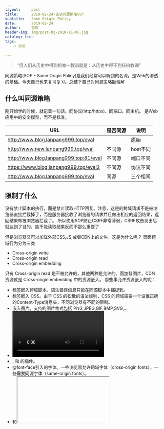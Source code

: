 ```yaml
---
layout:     post
title:      2019-02-24-谈谈同源策略SOP
subtitle:   Same Origin Policy
date:       2019-02-24
author:     蓝胖
header-img: img/post-bg-2018-11-06.jpg
catalog: true
tags:
    - 协议
    
---
```


>“但人们从历史中得到的唯一教训就是：从历史中得不到任何教训”


   同源策略(SOP - Same Origin Policy)是我们经常可以听到的名词，是Web的渗透的基础。今天自己也来复习复习。总结下自己对同源策略额理解

 
## 什么叫同源策略
刚开始学的时候，就记着一句话。同协议(http/https)、同端口、同主机。  是Web应用中的安全模型，而不是标准。


| URL | 是否同源 | 说明 |
| --- | --- | --- |
| http://www.blog.lanpang999.top/eval |  | 原始 |
| http://www.new.lanpang999.top/eval | 不同源 | host不同 |
| http://www.blog.lanpang999.top:81/eval | 不同源 | 端口不同 |
| https://www.blog.lanpang999.top/eval2 | 不同源 | 协议不同 |
| http://www.blog.lanpang999.top/eval | 同源 | 三个相同 |



## 限制了什么

没有禁止脚本的执行，而是禁止读取HTTP回复。注意，这是的跨域请求不是被浏览器直接拦截掉了，而是服务器接收了浏览器的请求并且做出相应的返回结果，返回结果却被浏览器拦截了。 所以使用SOP防止CSRF非常薄弱，CSRF攻击发出后就达到了目的，能不能读取结果反而不那么重要了

但是浏览器又可以加载外部CSS,JS,或者CDN上的文件。这是为什么呢？
页面跨域行为分为三类

* Cross-origin write
* Cross-origin read
* Cross-origin embedding

只有 Cross-origin read 是不被允许的，其他两种是允许的。而加载图片，CDN资源就是 Cross-origin embedding 中的资源嵌入。
那些事允许资源嵌入的呢：

* <script src="..."></script>标签嵌入跨域脚本。语法错误信息只能在同源脚本中捕捉到。
* <link rel="stylesheet" href="...">标签嵌入 CSS。由于 CSS 的松散的语法规则，CSS 的跨域需要一个设置正确的Content-Type消息头，不同浏览器有不同的限制。
* <img>嵌入图片。支持的图片格式包括 PNG,JPEG,GIF,BMP,SVG,...
* <video> 和 <audio>嵌入多媒体资源。
* <object>, <embed> 和 <applet>的插件。
* @font-face引入的字体。一些浏览器允许跨域字体（cross-origin fonts），一些需要同源字体（same-origin fonts）。
* <frame>和<iframe>载入的任何资源。站点可以使用 X-Frame-Options 消息头来阻止这种形式的跨域交互。

这样一来，可以通过<img>标签加载文件而不受同源策略的影响这件事情就明白了。


## 攻击方式


IP地址不止一种格式，下面的标注形式其实都代表了同一个IP：216.58.209.68，大家可以在浏览器里实验。
216.58.53572
0xD8.072.53572
3627733316
0330.3854660
当某些浏览器对URI的解释存在漏洞的时候，就可以构造出有趣的攻击链来绕过SOP

## 如何安全的进行跨域访问

在部分请求中，为了更好的进行跨域访问，于是就有了CORS（cross-origin sharing stander），跨域资源共享机制。实现CORS通信的关键是服务器。只要服务器实现了CORS接口，就可以跨源通信。